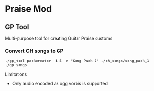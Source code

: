 # Praise Mod
## GP Tool
Multi-purpose tool for creating Guitar Praise customs

### Convert CH songs to GP
`./gp_tool packcreator -i 5 -n "Song Pack I" ./ch_songs/song_pack_1 ./gp_songs`

Limitations
- Only audio encoded as ogg vorbis is supported